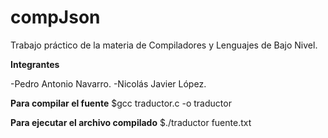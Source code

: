 # compJson
Trabajo práctico de la materia de Compiladores y Lenguajes de Bajo Nivel.

**Integrantes**

-Pedro Antonio Navarro.
-Nicolás Javier López.

**Para compilar el fuente**
$gcc traductor.c -o traductor

**Para ejecutar el archivo compilado**
$./traductor fuente.txt
